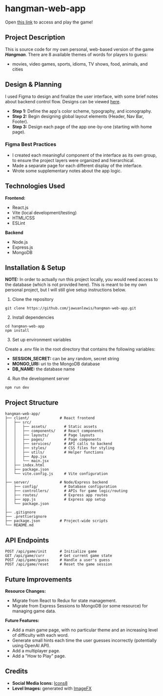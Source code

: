 # hangman-web-app

Open [this link](https://hangman-web-app-466f2d94c639.herokuapp.com/) to access and play the game!

## Project Description

This is source code for my own personal, web-based version of the game **_Hangman_**.
There are 8 available themes of words for players to guess:

- movies, video games, sports, idioms, TV shows, food, animals, and cities

## Design & Planning

I used Figma to design and finalize the user interface, with some brief notes about backend control flow. Designs can be viewed [here](https://www.figma.com/design/tOop8Aqlh0zycbjdERI0Ut/Hangman?node-id=0-1&t=uR8s9pxzcX4Zwzt0-1).

- **Step 1:** Define the app's color scheme, typography, and iconography.
- **Step 2:** Begin designing global layout elements (Header, Nav Bar, Footer).
- **Step 3:** Design each page of the app one-by-one (starting with home page).

### Figma Best Practices

- I created each meaningful component of the interface as its own group, to ensure the project layers were organized and hierarchical.
- Made a separate page for each different display of the interface.
- Wrote some supplementary notes about the app logic.

## Technologies Used

**Frontend:**

- React.js
- Vite (local development/testing)
- HTML/CSS
- ESLint

**Backend**

- Node.js
- Express.js
- MongoDB

## Installation & Setup

**NOTE:** In order to actually run this project locally, you would need access to the database (which is not provided here). This is meant to be my own personal project, but I will still give setup instructions below.

1. Clone the repository

```
git clone https://github.com/jawuanlewis/hangman-web-app.git
```

2. Install dependencies

```
cd hangman-web-app
npm install
```

3. Set up environment variables

Create a .env file in the root directory that contains the following variables:

- **SESSION_SECRET:** can be any random, secret string
- **MONGO_URI:** uri to the MongoDB database
- **DB_NAME:** the database name

4. Run the development server

```
npm run dev
```

## Project Structure

```
hangman-web-app/
├── client/              # React frontend
│   ├── src/
│   │   ├── assets/        # Static assets
│   │   ├── components/    # React components
│   │   ├── layouts/       # Page layouts
│   │   ├── pages/         # Page components
│   │   ├── services/      # API calls to backend
│   │   ├── styles/        # CSS files for styling
│   │   ├── utils/         # Helper functions
│   │   ├── App.jsx
│   │   └── main.jsx
│   ├── index.html
│   ├── package.json
│   └── vite.config.js     # Vite configuration
│
├── server/              # Node/Express backend
│   ├── config/            # Database configuration
│   ├── controllers/       # APIs for game logic/routing
│   ├── routes/            # Express app routes
│   ├── app.js             # Express app setup
│   └── package.json
│
├── .gitignore
├── .prettierignore
├── package.json         # Project-wide scripts
└── README.md
```

## API Endpoints

```
POST /api/game/init      # Initialize game
GET /api/game/curr       # Get current game state
POST /api/game/guess     # Handle a user's guess
POST /api/game/reset     # Reset the game session
```

## Future Improvements

**Resource Changes:**

- Migrate from React to Redux for state management.
- Migrate from Express Sessions to MongoDB (or some resource) for managing game data.

**Future Features:**

- Add a main game page, with no particular theme and an increasing level of difficulty with each word.
- Generate small hints each time the user guesses incorrectly (potentially using OpenAI API).
- Add a multiplayer page.
- Add a "How to Play" page.

## Credits

- **Social Media Icons:** [Icons8](https://icons8.com)
- **Level Images:** generated with [ImageFX](https://labs.google/fx/tools/image-fx)
